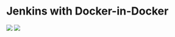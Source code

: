 # Jenkins with Docker-in-Docker
[![](https://images.microbadger.com/badges/image/ppottie/jenkins-dind.svg)](https://microbadger.com/images/ppottie/jenkins-dind "Get your own image badge on microbadger.com")
[![](https://images.microbadger.com/badges/version/ppottie/jenkins-dind.svg)](https://microbadger.com/images/ppottie/jenkins-dind "Get your own version badge on microbadger.com")

